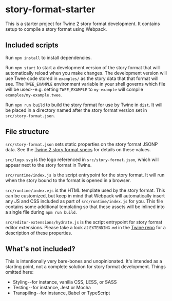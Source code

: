 # story-format-starter

This is a starter project for Twine 2 story format development. It contains
setup to compile a story format using Webpack.

## Included scripts

Run `npm install` to install dependencies.

Run `npm start` to start a development version of the story format that will
automatically reload when you make changes. The development version will use
Twee code stored in `examples/` as the story data that that format will see. The
`TWEE_EXAMPLE` environment variable in your shell governs which file will be
used--e.g. setting `TWEE_EXAMPLE` to `my-example` will compile
`examples/my-example.twee`.

Run `npm run build` to build the story format for use by Twine in `dist`. It
will be placed in a directory named after the story format version set in
`src/story-format.json`.

## File structure

`src/story-format.json` sets static properties on the story format JSONP data.
See the [Twine 2 story format specs] for details on these values.

`src/logo.svg` is the logo referenced in `src/story-format.json`, which will
appear next to the story format in Twine.

`src/runtime/index.js` is the script entrypoint for the story format. It will
run when the story bound to the format is opened in a browser.

`src/runtime/index.ejs` is the HTML template used by the story format. This can
be customized, but keep in mind that Webpack will automatically insert any JS
and CSS included as part of `src/runtime/index.js` for you. This file contains
some additional templating so that these assets will be inlined into a single
file during `npm run build`.

`src/editor-extensions/hydrate.js` is the script entrypoint for story format
editor extensions. Please take a look at `EXTENDING.md` in the [Twine repo] for
a description of these properties.

## What's not included?

This is intentionally very bare-bones and unopinionated. It's intended as a
starting point, not a complete solution for story format development. Things
omitted here:

-   Styling--for instance, vanilla CSS, LESS, or SASS
-   Testing--for instance, Jest or Mocha
-   Transpiling--for instance, Babel or TypeScript

[twine 2 story format specs]: https://github.com/iftechfoundation/twine-specs/blob/master/twine-2-storyformats-spec.md
[twine repo]: https://github.com/klembot/twinejs
